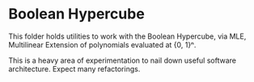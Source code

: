 # Boolean Hypercube

This folder holds utilities to work with the Boolean Hypercube,
via MLE, Multilinear Extension of polynomials evaluated at {0, 1}ⁿ.

This is a heavy area of experimentation to nail down useful software architecture.
Expect many refactorings.
